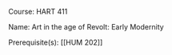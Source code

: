 




Course: HART 411

Name: Art in the age of Revolt: Early Modernity

Prerequisite(s): [[HUM 202]]